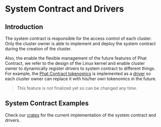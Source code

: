 # System Contract and Drivers

## Introduction <a href="#introduction" id="introduction"></a>

The system contract is responsible for the access control of each cluster. Only the cluster owner is able to implement and deploy the system contract during the creation of the cluster.

Also, the enable the flexible management of the future features of Phat Contract, we refer to the design of the Linux kernel and enable cluster owner to dynamically register drivers to system contract to different things. For example, the [Phat Contract tokenomics](../../introduction/readme/pay-for-cloud-service.md) is implemented as a [driver](https://github.com/Phala-Network/phala-blockchain/tree/master/crates/pink-drivers/tokenomic) so each cluster owner can replace it with his/her own tokenomics in the future.

> This feature is not finalized yet so can be changed any time.

## System Contract Examples <a href="#system-contract-examples" id="system-contract-examples"></a>

Check our [crates](https://github.com/Phala-Network/phala-blockchain/tree/master/crates/pink-drivers) for the current implementation of the system contract and drivers.
